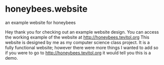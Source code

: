 # honeybees.website
an example website for honeybees

Hey thank you for checking out an example website design.
You can access the working example of the website at http://honeybees.tevitol.org
This website is designed by me as my computer science class project.
It is a fully functional website; however there were more things I wanted to add 
so if you were to go to http://honeybees.tevitol.org it would tell you this is a demo.
